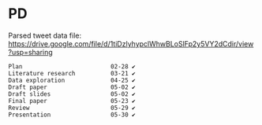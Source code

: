 # PD

Parsed tweet data file: https://drive.google.com/file/d/1tiDzlyhypclWhwBLoSlFp2y5VY2dCdir/view?usp=sharing
```
Plan                         02-28 ✔
Literature research          03-21 ✔
Data exploration             04-25 ✔
Draft paper                  05-02 ✔
Draft slides                 05-02 ✔
Final paper                  05-23 ✔
Review                       05-29 ✔
Presentation                 05-30 ✔
```
